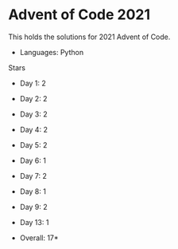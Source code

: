 # Advent of Code 2021

This holds the solutions for 2021 Advent of Code.

- Languages: Python

Stars 
- Day 1:  2
- Day 2:  2
- Day 3:  2
- Day 4:  2
- Day 5:  2
- Day 6:  1
- Day 7:  2
- Day 8:  1
- Day 9:  2
- Day 13: 1

- Overall: 17*
